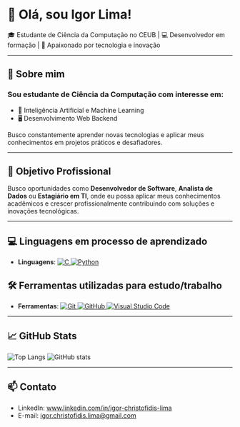# 👋 Olá, sou Igor Lima!

🎓 Estudante de Ciência da Computação no CEUB | 💻 Desenvolvedor em formação | 🚀 Apaixonado por tecnologia e inovação

---
## 📌 Sobre mim

### Sou estudante de Ciência da Computação com interesse em:

- 🧠 Inteligência Artificial e Machine Learning
- 🖥️ Desenvolvimento Web Backend

Busco constantemente aprender novas tecnologias e aplicar meus conhecimentos em projetos práticos e desafiadores.

---

## 💼 Objetivo Profissional

Busco oportunidades como **Desenvolvedor de Software**, **Analista de Dados** ou **Estagiário em TI**, onde eu possa aplicar meus conhecimentos acadêmicos e crescer profissionalmente contribuindo com soluções e inovações tecnológicas.

---

## 💻 Linguagens em processo de aprendizado

- **Linguagens**: <a href="https://www.cprogramming.com/" target="_blank">
  <img src="https://img.shields.io/badge/C-00599C?style=for-the-badge&logo=c&logoColor=white" alt="C">
</a> <a href="https://www.python.org/" target="_blank">
  <img src="https://img.shields.io/badge/Python-3776AB?style=for-the-badge&logo=python&logoColor=white" alt="Python">
</a>

## 🛠️ Ferramentas utilizadas para estudo/trabalho

- **Ferramentas**: <a href="https://git-scm.com/" target="_blank">
  <img src="https://img.shields.io/badge/Git-F05032?style=for-the-badge&logo=git&logoColor=white" alt="Git">
</a> <a href="https://github.com/" target="_blank">
  <img src="https://img.shields.io/badge/GitHub-181717?style=for-the-badge&logo=github&logoColor=white" alt="GitHub">
</a> <a href="https://code.visualstudio.com/" target="_blank">
  <img src="https://img.shields.io/badge/VS%20Code-007ACC?style=for-the-badge&logo=visual-studio-code&logoColor=white" alt="Visual Studio Code">
</a>

---

## 📈 GitHub Stats

![Top Langs](https://github-readme-stats.vercel.app/api/top-langs/?username=iguinhodosprograma&layout=compact&theme=tokyonight)
![GitHub stats](https://github-readme-stats.vercel.app/api?username=iguinhodosprograma&show_icons=true&theme=tokyonight)

---

## 📫 Contato

- LinkedIn: www.linkedin.com/in/igor-christofidis-lima
- E-mail: igor.christofidis.lima@gmail.com



